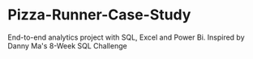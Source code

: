 # Pizza-Runner-Case-Study
End-to-end analytics project with SQL, Excel and Power Bi. Inspired by Danny Ma's 8-Week SQL Challenge
